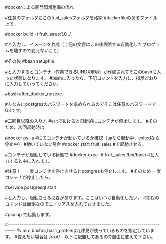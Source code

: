 #dockerによる開発環境整備の流れ

#任意のフォルダにこのfruit_salesフォルダを格納
#dockerfileのあるファイル上で

#docker build -t fruit_sales:1.0 ./

#と入力し、イメージを作成（上記の文言はこの後説明する自動化したプログラムを壊すので変えないこと）

#その後
#bash setupfile

#と入力するとコンテナ（作業できるLINUX環境）が作成されてそこのbashに入った状態になります。
#bashに入ったら、下記コマンドを入力し、指示どおりに入力していってください。

#bash after_docker_run.exe

#ちなみにpostgresのパスワードを求められるのでそこは任意のパスワードでOKです。

#二回目以降の入り方
#exitで抜けると自動的にコンテナが停止します。
#そのため、次回起動時は

#docker ps -a
#にてコンテナが動いているか確認（upなら起動中、exitedなら停止中）
#動いていない場合
#docker start fruit_sales
#で起動させる。

#コンテナが起動している状態で
#docker exec -it fruit_sales /bin/bash
#と入力すると中に入れます。

#注意！　一度コンテナを停止させるとpostgresも停止します。
#そのため 一度コンテナが停止したら、

#service postgresql start

#と入力し、起動させる必要があります。ここはいつか自動化したい。
#先程のコマンドは面倒なのでエイリアスを入れておきました。

#psqlup で起動します。


#---------------------------------------------------------------------------------
#vimrc,bashrc,bash_profileは九津見が使っているものを指定しています。
#変えたい場合は /root/　以下に配置してあるので自由に変えて下さい。
